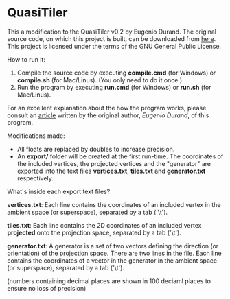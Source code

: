 # QuasiTiler
This a modification to the QuasiTiler v0.2 by Eugenio Durand. The original source code, on which this project is built, can be downloaded from [here](https://sourceforge.net/projects/quasitiler/). This project is licensed under the terms of the GNU General Public License.

How to run it:
1. Compile the source code by executing __compile.cmd__ (for Windows) or __compile.sh__ (for Mac/Linus). (You only need to do it once.)
2. Run the program by executing __run.cmd__ (for Windows) or __run.sh__ (for Mac/Linus).

For an excellent explanation about the how the program works, please consult an [article](http://www.geom.uiuc.edu/apps/quasitiler/about.html) written by the original author, _Eugenio Durand_, of this program.

Modifications made:
- All floats are replaced by doubles to increase precision. 
- An __export/__ folder will be created at the first run-time. The coordinates of the included vertices, the projected vertices and the "generator" are exported into the text files __vertices.txt__, __tiles.txt__ and __generator.txt__ respectively.

What's inside each export text files?

__vertices.txt__: Each line contains the coordinates of an included vertex in the ambient space (or superspace), separated by a tab ('\t'). 

__tiles.txt__:  Each line contains the 2D coordinates of an included vertex __projected__ onto the projection space, separated by a tab ('\t'). 

__generator.txt__:  A generator is a set of two vectors defining the direction (or orientation) of the projection space. There are two lines in the file. Each line contains the coordinates of a vector in the generator in the ambient space (or superspace), separated by a tab ('\t'). 

(numbers containing decimal places are shown in 100 deciaml places to ensure no loss of precision)
